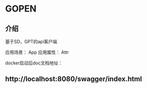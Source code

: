 # GOPEN


## 介绍
基于SD，GPT的api客户端 

应用场景： App
应用属性： Attr

docker启动后doc文档地址：
## http://localhost:8080/swagger/index.html
